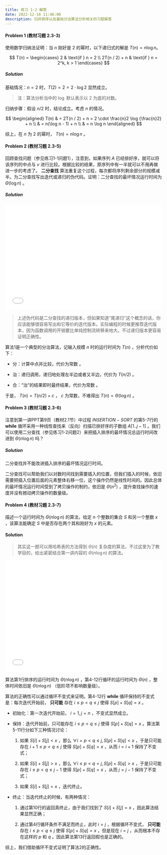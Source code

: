 ```yaml
---
title: 练习 1-2 解答
date: 2022-12-16 11:46:00
description: 归并排序以及基础分治算法分析相关的习题解答
---
```


#### Problem 1 (教材习题 2.3-3)

使用数学归纳法证明：当 $n$ 刚好是 $2$ 的幂时，以下递归式的解是 $T(n) = n\log n$。

$$
T(n) = \begin{cases}
2 & \text{if } n = 2 \\
2T(n / 2) + n & \text{if } n = 2^k, k > 1
\end{cases}
$$

##### Solution

基础情况：$n = 2$ 时，$T(2) = 2 = 2 \cdot \log 2$ 显然成立。

> 注：算法分析当中的 $\log$ 默认表示以 $2$ 为底的对数。

归纳步骤：假设 $n / 2$ 时，结论成立。考虑 $n$ 的情况。

$$
\begin{aligned}
T(n) & = 2T(n / 2) + n = 2 \cdot \frac{n}2 \log {\frac{n}2} + n \\
& = n(\log n - 1) + n \\
& = n \log n
\end{aligned}
$$

综上，在 $n$ 为 $2$ 的幂时， $T(n) = n\log n$ 。

#### Problem 2 (教材习题 2.3-5)

回顾查找问题（参见练习1-1问题1），注意到，如果序列 $A$ 已经排好序，就可以将该序列的中点与 $v$ 进行比较。根据比较的结果，原序列中有一半就可以不用再做进一步的考虑了。 **二分查找** 算法重复这个过程，每次都将序列剩余部分的规模减半。为二分查找写出迭代或递归的伪代码。证明：二分查找的最坏情况运行时间为 $\Theta(\log n)$ 。

##### Solution

<iframe src="/pseudocode/week1/binary-search.html" frameborder="no" marginwidth="0" width="100%" height="340px" marginheight="0" scrolling="auto"></iframe>

> 上述伪代码是二分查找的递归版本，但如果知道“尾递归”这个概念的话，你应该能够很容易写出和它等价的迭代版本。实际编程的时候更推荐迭代版本，因为函数调用的开销要比单纯控制流转移来地大。不过递归版本更容易证明正确性。

算法1是一个典型的分治算法，记输入规模 $n$ 时的运行时间为 $T(n)$ ，分析代价如下：

- 分：计算中点并比较，代价为常数 。

- 治：递归调用，递归地处理左半边或者又半边，代价为 $T(n/2)$ 。

- 合：“治”的结果即时最终结果，代价为常数 。

于是， $T(n) = T(n / 2) + c$ ， $c$ 为常数，不难得出 $T(n) = \Theta(\log n)$ 。

#### Problem 3 (教材习题 2.3-6)

注意到第一讲PPT第9页（教材2.1节）中过程 $INSERTION-SORT$ 的第5-7行的 **while** 循环采用一种线性查找来（反向）扫描已排好序的子数组 $A[1..j-1]$ 。我们可以使用二分查找（参见练习1-2问题2）来把插入排序的最坏情况总运行时间改进到 $\Theta(n\log n)$ 吗？

##### Solution

二分查找并不能改进插入排序的最坏情况运行时间。

二分查找可以帮助我们以对数时间找到需要插入的位置，但我们插入的时候，依旧需要把插入位置后面的元素整体右移一位，这个操作仍然是线性时间的。因此总体的最坏情况运行时间受到了拷贝操作的制约，依旧是 $\Theta(n^2)$ ，提升查找操作的速度并没有撼动拷贝操作的数量级。

#### Problem 4 (教材习题 2.3-7)

描述一个运行时间为 $\Theta(n\log n)$ 的算法，给定 $n$ 个整数的集合 $S$ 和另一个整数 $x$ ，该算法能确定 $S$ 中是否存在两个其和刚好为 $x$ 的元素。

#### Solution

> 其实这一题可以用哈希表的方法得到 $\Theta(n)$ 复杂度的算法，不过这里为了教学目的，给出紧密结合第一讲内容的 $\Theta(n\log n)$ 的算法。

<iframe src="/pseudocode/week1/two-sum.html" frameborder="no" marginwidth="0" width="100%" height="360px" marginheight="0" scrolling="auto"></iframe>

算法第1行排序的运行时间为 $\Theta(n\log n)$ ，第4-12行循环的运行时间为 $\Theta(n)$ ，整体时间依旧是 $\Theta(n \log n)$ （低阶项不影响数量级）。

算法的正确性可以通过循环不变式来证明。第4-12行 **while** 循环保持的不变式是：每次迭代开始前， **只可能** 存在 $i \le p < q \le j$ 使得 $S[p] + S[q] = x$ 。

- 初始化：第一次迭代开始前， $i = 1, j = n$ ，不变式显然成立。

- 保持：迭代开始前，只可能存在 $i \le p < q \le j$ 使得 $S[p] + S[q] = x$ 。算法第5-11行分如下三种情况讨论：

    1. 如果 $S[i] + S[j] < x$ ，那么 $\forall i = p < q \le j, S[p] + S[q] < x$ ，于是只可能存在 $i + 1 \le p < q \le j$ 使得 $S[p] + S[q] = x$ ，从而 $i = i + 1$ 保持了不变式；

    2. 如果 $S[i] + S[j] > x$ ，那么 $\forall i \le p < q = j, S[p] + S[q] > x$ ，于是只可能存在 $i \le p < q \le j - 1$ 使得 $S[p] + S[q] = x$ ，从而 $j = j - 1$ 保持了不变式； 

    3. 如果 $S[i] + S[j] = x$ ，迭代终止。

- 终止：当迭代终止的时候，有两种情况：

    1. 通过第10行的返回真终止，由于我们找到了 $S[i] + S[j] = x$ ，因此算法结果显然正确；

    2. 通过第4行循环条件不满足而终止，此时 $i = j$ ，根据循环不变式， **只可能** 存在 $i \le p < q \le j$ 使得 $S[p] + S[q] = x$ ，但是现在 $i = j$ ，从而根本不存在这样的 $p$ 和 $q$ 。因此算法第13行返回假也是正确的。

综上，我们借助循环不变式证明了算法2的正确性。

